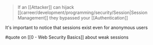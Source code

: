> If an [[Attacker]] can hijack [[carreer/development/programming/security/Session|Session Management]] they bypassed your [[Authentication]]

It's important to notice that sessions exist even for anonymous users

#quote on [[0 - Web Security Basics]] about weak sessions